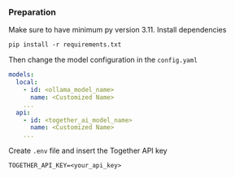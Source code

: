 ### Preparation
Make sure to have minimum py version 3.11. 
Install dependencies
```
pip install -r requirements.txt
```
Then change the model configuration in the `config.yaml`
```yaml
models:
  local:
    - id: <ollama_model_name>
      name: <Customized Name>
    ...
  api:
    - id: <together_ai_model_name>
      name: <Customized Name>
    ...
```
Create `.env` file and insert the Together API key
```
TOGETHER_API_KEY=<your_api_key>
```